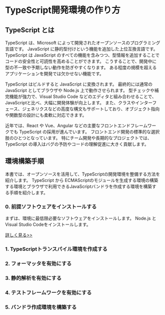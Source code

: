 # TypeScript開発環境の作り方

## TypeScript とは

TypeScript は、Microsoft によって開発されたオープンソースのプログラミング言語です。
JavaScript に静的型付けという機能を追加した上位互換言語です。
TypeScript は JavaScript のすべての機能を含みつつ、型情報を追加することでコードの安全性と可読性を高めることができます。
こうすることで、開発中に型の不一致や予期しない動作を防ぎやすくなります。
ある程度の規模を超えるアプリケーションを開発では欠かせない機能です。

TypeScript はビルドすると JavaScript に変換されます。
最終的には通常の JavaScript としてブラウザや Node.js 上で動作させられます。
型チェックや補完機能が強力で、Visual Studio Code などのエディタと組み合わせることで、JavaScriptと比べ、大幅に開発体験が向上します。
また、クラスやインターフェース、ジェネリクスなどの高度な構文もサポートしており、オブジェクト指向や関数型の設計にも柔軟に対応できます。

近年では、React や Vue、Angular などの主要なフロントエンドフレームワークでも TypeScript の採用が進んでいます。
フロントエンド開発の標準的な選択肢のひとつとなっています。
特にチーム開発や長期的なプロジェクトでは、TypeScript の導入はバグの予防やコードの理解促進に大きく貢献します。

## 環境構築手順

本書では、オープンソースを活用して、TypeScriptの開発環境を整備する方法を紹介します。
TypeScript から ECMAScriptのモジュールを生成する環境の構築する環境とブラウザで利用できるJavaScriptバンドラを作成する環境を構築する手順を紹介します。

### 0. 前提ソフトウェアをインストールする

まずは、環境に最低限必要なソフトウェアをインストールします。
Node.js と Visual Studio Codeをインストールします。

[詳しく見る>>](./0.install.md)

### 1. TypeScriptトランスパイル環境を作成する
### 2. フォーマッタを有効にする
### 3. 静的解析を有効にする
### 4. テストフレームワークを有効にする
### 5. バンドラ作成環境を構築する
